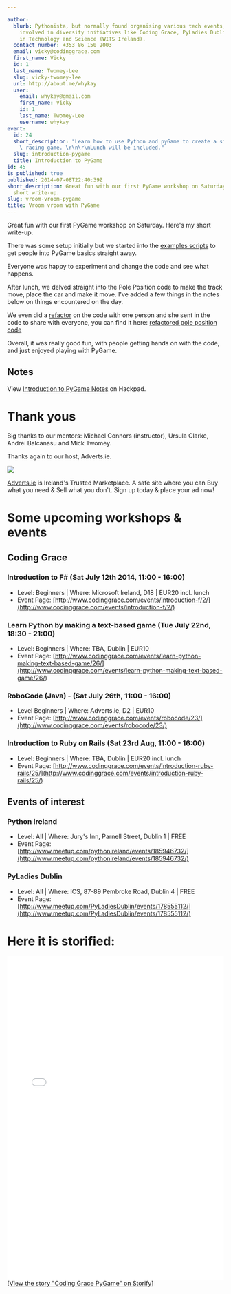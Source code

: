 ```yaml
---

author:
  blurb: Pythonista, but normally found organising various tech events, and now heavily
    involved in diversity initiatives like Coding Grace, PyLadies Dublin, and Women
    in Technology and Science (WITS Ireland).
  contact_number: +353 86 150 2003
  email: vicky@codinggrace.com
  first_name: Vicky
  id: 1
  last_name: Twomey-Lee
  slug: vicky-twomey-lee
  url: http://about.me/whykay
  user:
    email: whykay@gmail.com
    first_name: Vicky
    id: 1
    last_name: Twomey-Lee
    username: whykay
event:
  id: 24
  short_description: "Learn how to use Python and pyGame to create a simple 2D motoring\
    \ racing game. \r\n\r\nLunch will be included."
  slug: introduction-pygame
  title: Introduction to PyGame
id: 45
is_published: true
published: 2014-07-08T22:40:39Z
short_description: Great fun with our first PyGame workshop on Saturday. Here's my
  short write-up.
slug: vroom-vroom-pygame
title: Vroom vroom with PyGame
---
```


Great fun with our first PyGame workshop on Saturday. Here's my short write-up.

There was some setup initially but we started into the [examples scripts](https://bitbucket.org/codinggrace/python-project-workshop/src/tip/workshops/pygame/examples/?at=default) to get people into PyGame basics straight away.

Everyone was happy to experiment and change the code and see what happens.

After lunch, we delved straight into the Pole Position code to make the track move, place the car and make it move. I've added a few things in the notes below on things encountered on the day.

We even did a [refactor](http://en.wikipedia.org/wiki/Code_refactoring) on the code with one person and she sent in the code to share with everyone, you can find it here: [refactored pole position code](https://bitbucket.org/codinggrace/python-project-workshop/src/tip/workshops/pygame/workshop_01.py?at=default)

Overall, it was really good fun, with people getting hands on with the code, and just enjoyed playing with PyGame.

## Notes

<script src="https://codinggrace.hackpad.com/G2jMP4aBRPS.js"></script><noscript><div>View <a href="https://codinggrace.hackpad.com/G2jMP4aBRPS">Introduction to PyGame Notes</a> on Hackpad.</div></noscript>

# Thank yous

Big thanks to our mentors: Michael Connors (instructor), Ursula Clarke, Andrei Balcanasu and Mick Twomey.

Thanks again to our host, Adverts.ie.

<img src="http://i.imgur.com/2T8fPIX.png">

[Adverts.ie](http://Adverts.ie) is Ireland's Trusted Marketplace. A safe site where you can Buy what you need & Sell what you don't. Sign up today & place your ad now!

# Some upcoming workshops & events
## Coding Grace
### Introduction to F# (Sat July 12th 2014, 11:00 - 16:00)
* Level: Beginners | Where: Microsoft Ireland, D18 | EUR20 incl. lunch
* Event Page: [http://www.codinggrace.com/events/introduction-f/2/](http://www.codinggrace.com/events/introduction-f/2/)

### Learn Python by making a text-based game (Tue July 22nd, 18:30 - 21:00)
* Level: Beginners | Where: TBA, Dublin | EUR10
* Event Page: [http://www.codinggrace.com/events/learn-python-making-text-based-game/26/](http://www.codinggrace.com/events/learn-python-making-text-based-game/26/)

### RoboCode (Java) - (Sat July 26th, 11:00 - 16:00)
* Level Beginners | Where: Adverts.ie, D2 | EUR10
* Event Page: [http://www.codinggrace.com/events/robocode/23/](http://www.codinggrace.com/events/robocode/23/)

### Introduction to Ruby on Rails (Sat 23rd Aug, 11:00 - 16:00)
* Level: Beginners | Where: TBA, Dublin | EUR20 incl. lunch
* Event Page: [http://www.codinggrace.com/events/introduction-ruby-rails/25/](http://www.codinggrace.com/events/introduction-ruby-rails/25/)

## Events of interest
### Python Ireland
* Level: All | Where: Jury's Inn, Parnell Street, Dublin 1 | FREE
* Event Page: [http://www.meetup.com/pythonireland/events/185946732/](http://www.meetup.com/pythonireland/events/185946732/)

### PyLadies Dublin
* Level: All | Where: ICS, 87-89 Pembroke Road, Dublin 4 | FREE
* Event Page: [http://www.meetup.com/PyLadiesDublin/events/178555112/](http://www.meetup.com/PyLadiesDublin/events/178555112/)

# Here it is storified:

<div class="storify"><iframe src="//storify.com/whykay/coding-grace-pygame/embed?header=false&border=false" width="100%" height=750 frameborder=no allowtransparency=true></iframe><script src="//storify.com/whykay/coding-grace-pygame.js?header=false&border=false"></script><noscript>[<a href="//storify.com/whykay/coding-grace-pygame" target="_blank">View the story "Coding Grace PyGame" on Storify</a>]</noscript></div>